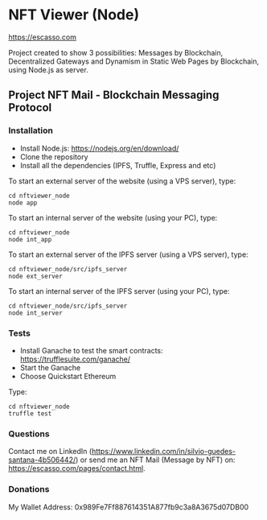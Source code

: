 # NFT Viewer (Node)

https://escasso.com

Project created to show 3 possibilities: Messages by Blockchain, Decentralized Gateways and Dynamism in Static Web Pages by Blockchain, using Node.js as server.

## Project NFT Mail - Blockchain Messaging Protocol 

### Installation

- Install Node.js: https://nodejs.org/en/download/
- Clone the repository
- Install all the dependencies (IPFS, Truffle, Express and etc)

To start an external server of the website (using a VPS server), type:

```
cd nftviewer_node
node app
```

To start an internal server of the website (using your PC), type:

```
cd nftviewer_node
node int_app
```

To start an external server of the IPFS server (using a VPS server), type:

```
cd nftviewer_node/src/ipfs_server
node ext_server
```

To start an internal server of the IPFS server (using your PC), type:

```
cd nftviewer_node/src/ipfs_server
node int_server
```

### Tests

- Install Ganache to test the smart contracts: https://trufflesuite.com/ganache/
- Start the Ganache
- Choose Quickstart Ethereum

Type:

```
cd nftviewer_node
truffle test
```

### Questions

Contact me on LinkedIn (https://www.linkedin.com/in/silvio-guedes-santana-4b506442/) or send me an NFT Mail (Message by NFT) on: https://escasso.com/pages/contact.html.

### Donations

My Wallet Address: 0x989Fe7Ff887614351A877fb9c3a8A3675d07DB00
